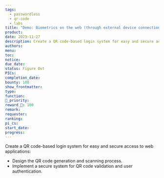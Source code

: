 ```yaml
---
tags:
  - passwordless
  - qr-code
  - labs
title: "Demo: Biometrics on the web (through external device connection)"
product: 
date: 2023-11-27
description: Create a QR code-based login system for easy and secure access to web applications.
authors: 
menu: 
toc: 
notice: 
due_date: 
status: Figure Out
PICs: 
completion_date: 
bounty: 100
show_frontmatter: 
type: 
function: 
🔺_priority: 
reward_🧊: 100
remark: 
requester: 
ranking: 
pi_cs: 
start_date: 
progress:
---
```


Create a QR code-based login system for easy and secure access to web applications:

* Design the QR code generation and scanning process.
* Implement a secure system for QR code validation and user authentication.